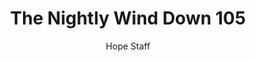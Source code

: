 ---
image: /assets/img/nwd/105_nwd_1corinthians_13_7_a_tpt.png
title: The Nightly Wind Down 105
number: 105
categories:
  - The Nightly Wind Down
author: Hope Staff
notes: The Nightly Wind Down 105
embed: >-
  EMBED_GOES_HERE
transcript: >-
  SOME LINES OF TEXT START HERE
---